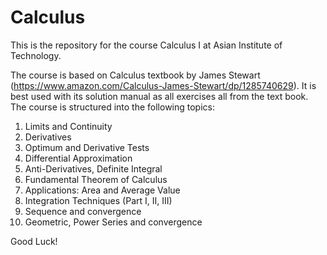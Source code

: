 # Calculus

This is the repository for the course Calculus I at Asian Institute of Technology.

The course is based on Calculus textbook by James Stewart (https://www.amazon.com/Calculus-James-Stewart/dp/1285740629).  It is best used with its solution manual as all exercises all from the text book. The course is structured into the following topics:

1. Limits and Continuity
2. Derivatives
3. Optimum and Derivative Tests
4. Differential Approximation
5. Anti-Derivatives, Definite Integral
6. Fundamental Theorem of Calculus
7. Applications: Area and Average Value
8. Integration Techniques (Part I, II, III)
9. Sequence and convergence
10. Geometric, Power Series and convergence

Good Luck!

